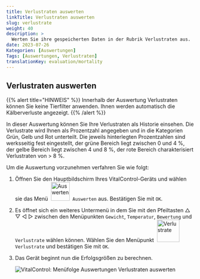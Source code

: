 ```yaml
---
title: Verlustraten auswerten
linkTitle: Verlustraten auswerten
slug: verlustrate
weight: 40
description: >
  Werten Sie ihre gespeicherten Daten in der Rubrik Verlustraten aus.
date: 2023-07-26
Kategorien: [Auswertungen]
Tags: [Auswertungen, Verlustraten]
translationKey: evaluation/mortality
---
```

## Verlustraten auswerten
{{% alert title="HINWEIS" %}}
Innerhalb der Auswertung Verlustraten können Sie keine Tierfilter anwenden. Ihnen werden automatisch die Kälberverluste angezeigt.
{{% /alert %}}

In dieser Auswertung können Sie Ihre Verlustraten als Historie einsehen. Die Verlustrate wird Ihnen als Prozentzahl angegeben und in die Kategorien Grün, Gelb und Rot unterteilt. Die jeweils hinterlegten Prozentzahlen sind werksseitig fest eingestellt, der grüne Bereich liegt zwischen 0 und 4 %, der gelbe Bereich liegt zwischen 4 und 8 %, der rote Bereich charakterisiert Verlustraten von > 8 %.

Um die Auswertung vorzunehmen verfahren Sie wie folgt:

1. Öffnen Sie den Hauptbildschirm Ihres VitalControl-Geräts und wählen sie das Menü  &nbsp;<img src="/icons/main/evaluation.svg" width="50" align="bottom" alt="Auswerten" />&nbsp; `Auswerten` aus. Bestätigen Sie mit `OK`.

2. Es öffnet sich ein weiteres Untermenü in dem Sie mit den Pfeiltasten △ ▽ ◁ ▷ zwischen den Menüpunkten `Gewicht`, `Temperatur`, `Bewertung` und `Verlustrate` wählen können. Wählen Sie den Menüpunkt &nbsp;<img src="/icons/evaluation/calflosses.svg" width="60" align="bottom" alt="Verlustrate" />&nbsp; `Verlustrate` und bestätigen Sie mit `OK`.

3. Das Gerät beginnt nun die Erfolgsgrößen zu berechnen.

   ![VitalControl: Menüfolge Auswertungen Verlustraten auswerten](../bilder/verlustraten.png "Verlustraten auswerten")
